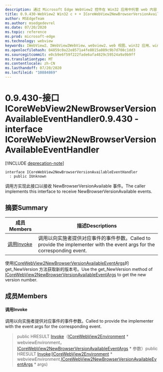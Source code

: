 ```yaml
---
description: 通过 Microsoft Edge WebView2 控件在 Win32 应用中托管 web 内容
title: 0.9.430-WebView2 Win32 c + + ICoreWebView2NewBrowserVersionAvailableEventHandler
author: MSEdgeTeam
ms.author: msedgedevrel
ms.date: 07/20/2020
ms.topic: reference
ms.prod: microsoft-edge
ms.technology: webview
keywords: IWebView2、IWebView2WebView、webview2、web 视图、win32 应用、win32、edge、ICoreWebView2、ICoreWebView2Host、浏览器控件、边缘 html
ms.openlocfilehash: 04859c0a22e8571a4fe8015a089c9b7d708c1dd3
ms.sourcegitcommit: e0cb9e6f59f222fade6afa4829c59524a9a9b9ff
ms.translationtype: MT
ms.contentlocale: zh-CN
ms.lasthandoff: 07/20/2020
ms.locfileid: "10884869"
---
```

# <span data-ttu-id="1421e-104">0.9.430-接口 ICoreWebView2NewBrowserVersionAvailableEventHandler</span><span class="sxs-lookup"><span data-stu-id="1421e-104">0.9.430 - interface ICoreWebView2NewBrowserVersionAvailableEventHandler</span></span> 

[!INCLUDE [deprecation-note](../../includes/deprecation-note.md)]

```
interface ICoreWebView2NewBrowserVersionAvailableEventHandler
  : public IUnknown
```

<span data-ttu-id="1421e-105">调用方实现此接口以接收 NewBrowserVersionAvailable 事件。</span><span class="sxs-lookup"><span data-stu-id="1421e-105">The caller implements this interface to receive NewBrowserVersionAvailable events.</span></span>

## <span data-ttu-id="1421e-106">摘要</span><span class="sxs-lookup"><span data-stu-id="1421e-106">Summary</span></span>

 <span data-ttu-id="1421e-107">成员</span><span class="sxs-lookup"><span data-stu-id="1421e-107">Members</span></span>                        | <span data-ttu-id="1421e-108">描述</span><span class="sxs-lookup"><span data-stu-id="1421e-108">Descriptions</span></span>
--------------------------------|---------------------------------------------
[<span data-ttu-id="1421e-109">调用</span><span class="sxs-lookup"><span data-stu-id="1421e-109">Invoke</span></span>](#invoke) | <span data-ttu-id="1421e-110">调用以向实施者提供对应事件的事件参数。</span><span class="sxs-lookup"><span data-stu-id="1421e-110">Called to provide the implementer with the event args for the corresponding event.</span></span>

<span data-ttu-id="1421e-111">使用[ICoreWebView2NewBrowserVersionAvailableEventArgs](ICoreWebView2NewBrowserVersionAvailableEventArgs.md)的 get_NewVersion 方法获取新的版本号。</span><span class="sxs-lookup"><span data-stu-id="1421e-111">Use the get_NewVersion method of [ICoreWebView2NewBrowserVersionAvailableEventArgs](ICoreWebView2NewBrowserVersionAvailableEventArgs.md) to get the new version number.</span></span>

## <span data-ttu-id="1421e-112">成员</span><span class="sxs-lookup"><span data-stu-id="1421e-112">Members</span></span>

#### <span data-ttu-id="1421e-113">调用</span><span class="sxs-lookup"><span data-stu-id="1421e-113">Invoke</span></span> 

<span data-ttu-id="1421e-114">调用以向实施者提供对应事件的事件参数。</span><span class="sxs-lookup"><span data-stu-id="1421e-114">Called to provide the implementer with the event args for the corresponding event.</span></span>

> <span data-ttu-id="1421e-115">public HRESULT [Invoke](#invoke)（[ICoreWebView2Environment](ICoreWebView2Environment.md) \* webviewEnvironment，[ICoreWebView2NewBrowserVersionAvailableEventArgs](ICoreWebView2NewBrowserVersionAvailableEventArgs.md) \* 参数）</span><span class="sxs-lookup"><span data-stu-id="1421e-115">public HRESULT [Invoke](#invoke)([ICoreWebView2Environment](ICoreWebView2Environment.md) \* webviewEnvironment,[ICoreWebView2NewBrowserVersionAvailableEventArgs](ICoreWebView2NewBrowserVersionAvailableEventArgs.md) \* args)</span></span>

